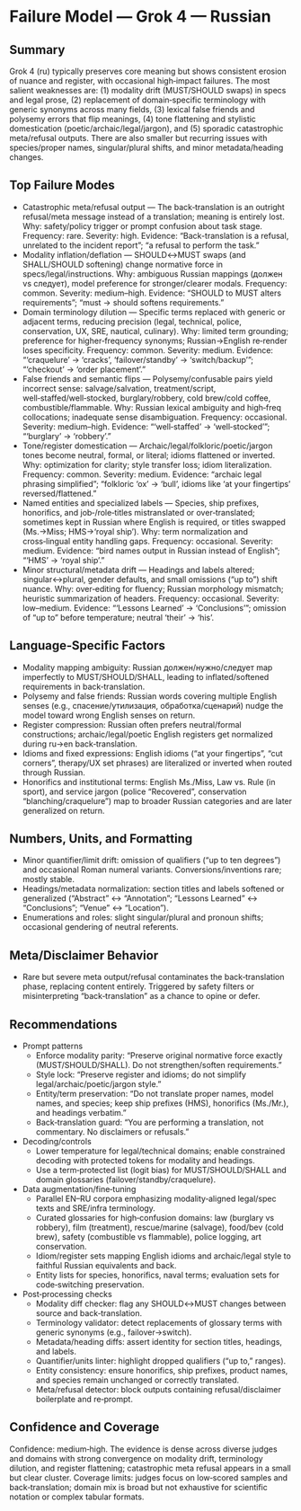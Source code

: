 # Failure Model — Grok 4 — Russian

## Summary
Grok 4 (ru) typically preserves core meaning but shows consistent erosion of nuance and register, with occasional high‑impact failures. The most salient weaknesses are: (1) modality drift (MUST/SHOULD swaps) in specs and legal prose, (2) replacement of domain‑specific terminology with generic synonyms across many fields, (3) lexical false friends and polysemy errors that flip meanings, (4) tone flattening and stylistic domestication (poetic/archaic/legal/jargon), and (5) sporadic catastrophic meta/refusal outputs. There are also smaller but recurring issues with species/proper names, singular/plural shifts, and minor metadata/heading changes.

## Top Failure Modes
- Catastrophic meta/refusal output — The back‑translation is an outright refusal/meta message instead of a translation; meaning is entirely lost. Why: safety/policy trigger or prompt confusion about task stage. Frequency: rare. Severity: high. Evidence: “Back-translation is a refusal, unrelated to the incident report”; “a refusal to perform the task.”
- Modality inflation/deflation — SHOULD↔MUST swaps (and SHALL/SHOULD softening) change normative force in specs/legal/instructions. Why: ambiguous Russian mappings (должен vs следует), model preference for stronger/clearer modals. Frequency: common. Severity: medium–high. Evidence: “SHOULD to MUST alters requirements”; “must → should softens requirements.”
- Domain terminology dilution — Specific terms replaced with generic or adjacent terms, reducing precision (legal, technical, police, conservation, UX, SRE, nautical, culinary). Why: limited term grounding; preference for higher‑frequency synonyms; Russian→English re‑render loses specificity. Frequency: common. Severity: medium. Evidence: “‘craquelure’ → ‘cracks’, ‘failover/standby’ → ‘switch/backup’”; “‘checkout’ → ‘order placement’.”
- False friends and semantic flips — Polysemy/confusable pairs yield incorrect sense: salvage/salvation, treatment/script, well‑staffed/well‑stocked, burglary/robbery, cold brew/cold coffee, combustible/flammable. Why: Russian lexical ambiguity and high‑freq collocations; inadequate sense disambiguation. Frequency: occasional. Severity: medium–high. Evidence: “‘well‑staffed’ → ‘well‑stocked’”; “‘burglary’ → ‘robbery’.”
- Tone/register domestication — Archaic/legal/folkloric/poetic/jargon tones become neutral, formal, or literal; idioms flattened or inverted. Why: optimization for clarity; style transfer loss; idiom literalization. Frequency: common. Severity: medium. Evidence: “archaic legal phrasing simplified”; “folkloric ‘ox’ → ‘bull’, idioms like ‘at your fingertips’ reversed/flattened.”
- Named entities and specialized labels — Species, ship prefixes, honorifics, and job‑/role‑titles mistranslated or over‑translated; sometimes kept in Russian where English is required, or titles swapped (Ms.→Miss; HMS→‘royal ship’). Why: term normalization and cross‑lingual entity handling gaps. Frequency: occasional. Severity: medium. Evidence: “bird names output in Russian instead of English”; “‘HMS’ → ‘royal ship’.”
- Minor structural/metadata drift — Headings and labels altered; singular↔plural, gender defaults, and small omissions (“up to”) shift nuance. Why: over‑editing for fluency; Russian morphology mismatch; heuristic summarization of headers. Frequency: occasional. Severity: low–medium. Evidence: “‘Lessons Learned’ → ‘Conclusions’”; omission of “up to” before temperature; neutral ‘their’ → ‘his’.

## Language‑Specific Factors
- Modality mapping ambiguity: Russian должен/нужно/следует map imperfectly to MUST/SHOULD/SHALL, leading to inflated/softened requirements in back‑translation.
- Polysemy and false friends: Russian words covering multiple English senses (e.g., спасение/утилизация, обработка/сценарий) nudge the model toward wrong English senses on return.
- Register compression: Russian often prefers neutral/formal constructions; archaic/legal/poetic English registers get normalized during ru→en back‑translation.
- Idioms and fixed expressions: English idioms (“at your fingertips”, “cut corners”, therapy/UX set phrases) are literalized or inverted when routed through Russian.
- Honorifics and institutional terms: English Ms./Miss, Law vs. Rule (in sport), and service jargon (police “Recovered”, conservation “blanching/craquelure”) map to broader Russian categories and are later generalized on return.

## Numbers, Units, and Formatting
- Minor quantifier/limit drift: omission of qualifiers (“up to ten degrees”) and occasional Roman numeral variants. Conversions/inventions rare; mostly stable.
- Headings/metadata normalization: section titles and labels softened or generalized (“Abstract” ↔ “Annotation”; “Lessons Learned” ↔ “Conclusions”; “Venue” ↔ “Location”).
- Enumerations and roles: slight singular/plural and pronoun shifts; occasional gendering of neutral referents.

## Meta/Disclaimer Behavior
- Rare but severe meta output/refusal contaminates the back‑translation phase, replacing content entirely. Triggered by safety filters or misinterpreting “back‑translation” as a chance to opine or defer.

## Recommendations
- Prompt patterns
  - Enforce modality parity: “Preserve original normative force exactly (MUST/SHOULD/SHALL). Do not strengthen/soften requirements.”
  - Style lock: “Preserve register and idioms; do not simplify legal/archaic/poetic/jargon style.”
  - Entity/term preservation: “Do not translate proper names, model names, and species; keep ship prefixes (HMS), honorifics (Ms./Mr.), and headings verbatim.”
  - Back‑translation guard: “You are performing a translation, not commentary. No disclaimers or refusals.”
- Decoding/controls
  - Lower temperature for legal/technical domains; enable constrained decoding with protected tokens for modality and headings.
  - Use a term‑protected list (logit bias) for MUST/SHOULD/SHALL and domain glossaries (failover/standby/craquelure).
- Data augmentation/fine‑tuning
  - Parallel EN–RU corpora emphasizing modality‑aligned legal/spec texts and SRE/infra terminology.
  - Curated glossaries for high‑confusion domains: law (burglary vs robbery), film (treatment), rescue/marine (salvage), food/bev (cold brew), safety (combustible vs flammable), police logging, art conservation.
  - Idiom/register sets mapping English idioms and archaic/legal style to faithful Russian equivalents and back.
  - Entity lists for species, honorifics, naval terms; evaluation sets for code‑switching preservation.
- Post‑processing checks
  - Modality diff checker: flag any SHOULD↔MUST changes between source and back‑translation.
  - Terminology validator: detect replacements of glossary terms with generic synonyms (e.g., failover→switch).
  - Metadata/heading diffs: assert identity for section titles, headings, and labels.
  - Quantifier/units linter: highlight dropped qualifiers (“up to,” ranges).
  - Entity consistency: ensure honorifics, ship prefixes, product names, and species remain unchanged or correctly translated.
  - Meta/refusal detector: block outputs containing refusal/disclaimer boilerplate and re‑prompt.

## Confidence and Coverage
Confidence: medium‑high. The evidence is dense across diverse judges and domains with strong convergence on modality drift, terminology dilution, and register flattening; catastrophic meta refusal appears in a small but clear cluster. Coverage limits: judges focus on low‑scored samples and back‑translation; domain mix is broad but not exhaustive for scientific notation or complex tabular formats.